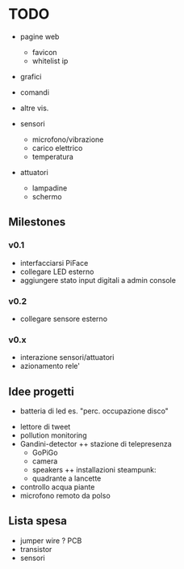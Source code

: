 # TODO

- pagine web
	- favicon
   - whitelist ip

- grafici
- comandi
- altre vis.

- sensori
   - microfono/vibrazione
   - carico elettrico
   - temperatura

- attuatori
   - lampadine
   - schermo


## Milestones

### v0.1
- interfacciarsi PiFace
- collegare LED esterno
- aggiungere stato input digitali a admin console


### v0.2
- collegare sensore esterno


### v0.x
- interazione sensori/attuatori
- azionamento rele'


## Idee progetti
- batteria di led es. "perc. occupazione disco"
+ lettore di tweet
+ pollution monitoring
+ Gandini-detector
++ stazione di telepresenza
   - GoPiGo
   - camera
   - speakers
++ installazioni steampunk:
	- quadrante a lancette
+ controllo acqua piante
+ microfono remoto da polso


## Lista spesa
- jumper wire
? PCB
- transistor
- sensori
